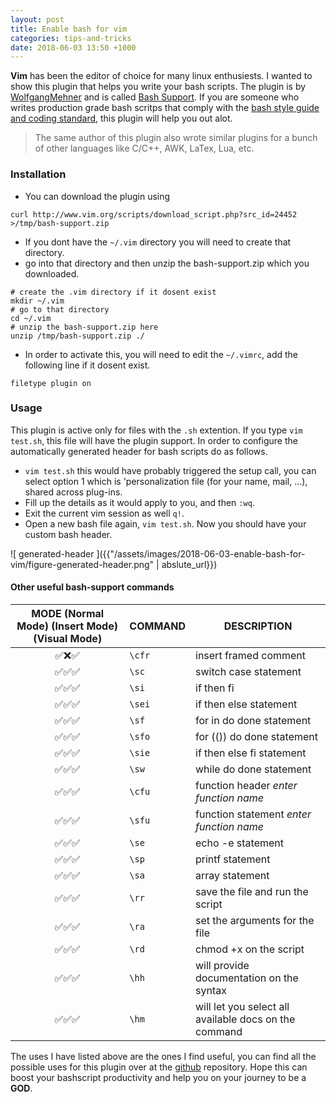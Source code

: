 ```yaml
---
layout: post
title: Enable bash for vim
categories: tips-and-tricks
date: 2018-06-03 13:50 +1000
---
```


**Vim** has been the editor of choice for many linux enthusiests. I wanted to show this plugin that helps you write your bash scripts. The plugin is by [WolfgangMehner](https://github.com/WolfgangMehner) and is called [Bash Support](https://github.com/WolfgangMehner/bash-support). If you are someone who writes production grade bash scritps that comply with the [bash style guide and coding standard](https://lug.fh-swf.de/vim/vim-bash/StyleGuideShell.en.pdf), this plugin will help you out alot.

> The same author of this plugin also wrote similar plugins for a bunch of other languages like C/C++, AWK, LaTex, Lua, etc.

### Installation

* You can download the plugin using
```shell
curl http://www.vim.org/scripts/download_script.php?src_id=24452 >/tmp/bash-support.zip
```

* If you dont have the `~/.vim` directory you will need to create that directory.
* go into that directory and then unzip the bash-support.zip which you downloaded.
```shell
# create the .vim directory if it dosent exist
mkdir ~/.vim
# go to that directory
cd ~/.vim
# unzip the bash-support.zip here
unzip /tmp/bash-support.zip ./
```

* In order to activate this, you will need to edit the `~/.vimrc`, add the following line if it dosent exist.
```vimrc
filetype plugin on
```

### Usage

This plugin is active only for files with the `.sh` extention. If you type `vim test.sh`, this file will have the plugin support. In order to configure the automatically generated header for bash scripts do as follows.

* `vim test.sh` this would have probably triggered the setup call, you can select option 1 which is 'personalization file (for your name, mail, ...), shared across plug-ins.
* Fill up the details as it would apply to you, and then `:wq`.
* Exit the current vim session as well `q!`.
* Open a new bash file again, `vim test.sh`. Now you should have your custom bash header.

![ generated-header ]({{"/assets/images/2018-06-03-enable-bash-for-vim/figure-generated-header.png" | abslute_url}})

#### Other useful bash-support commands

| MODE (Normal Mode) (Insert Mode) (Visual Mode) | COMMAND | DESCRIPTION |
|:-------------------------------:|---------|-------------|
| :white_check_mark::x::white_check_mark:| `\cfr` | insert framed comment |
| :white_check_mark::white_check_mark::white_check_mark: | `\sc` | switch case statement |
| :white_check_mark::white_check_mark::white_check_mark: | `\si` | if then fi |
| :white_check_mark::white_check_mark::white_check_mark: | `\sei` | if then else statement |
| :white_check_mark::white_check_mark::white_check_mark: | `\sf` | for in do done statement |
| :white_check_mark::white_check_mark::white_check_mark: | `\sfo` | for (()) do done statement |
| :white_check_mark::white_check_mark::white_check_mark: | `\sie` | if then else fi statement |
| :white_check_mark::white_check_mark::white_check_mark: | `\sw` | while do done statement | 
| :white_check_mark::white_check_mark::white_check_mark: | `\cfu` | function header *enter function name* |
| :white_check_mark::white_check_mark::white_check_mark: | `\sfu` | function statement *enter function name* |
| :white_check_mark::white_check_mark::white_check_mark: | `\se` | echo -e statement |
| :white_check_mark::white_check_mark::white_check_mark: | `\sp` | printf statement |
| :white_check_mark::white_check_mark::white_check_mark: | `\sa` | array statement |
| :white_check_mark::white_check_mark::white_check_mark: | `\rr` | save the file and run the script |
| :white_check_mark::white_check_mark::white_check_mark: | `\ra` | set the arguments for the file |
| :white_check_mark::white_check_mark::white_check_mark: | `\rd` | chmod +x on the script |
| :white_check_mark::white_check_mark::white_check_mark: | `\hh` | will provide documentation on the syntax |
| :white_check_mark::white_check_mark::white_check_mark: | `\hm` | will let you select all available docs on the command |


The uses I have listed above are the ones I find useful, you can find all the possible uses for this plugin over at the [github](https://github.com/WolfgangMehner/bash-support/blob/master/README.md) repository. Hope this can boost your bashscript productivity and help you on your journey to be a **GOD**.


